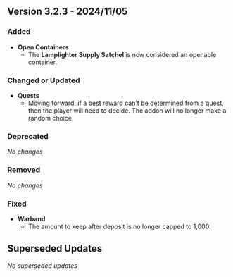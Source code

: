 ## Version 3.2.3 - 2024/11/05

### Added
- **Open Containers**
  - The **Lamplighter Supply Satchel** is now considered an openable container.
### Changed or Updated
- **Quests**
  - Moving forward, if a best reward can't be determined from a quest, then the player will need to decide. The addon will no longer make a random choice.
### Deprecated
_No changes_
### Removed
_No changes_
### Fixed
- **Warband**
  - The amount to keep after deposit is no longer capped to 1,000.

## Superseded Updates
_No superseded updates_